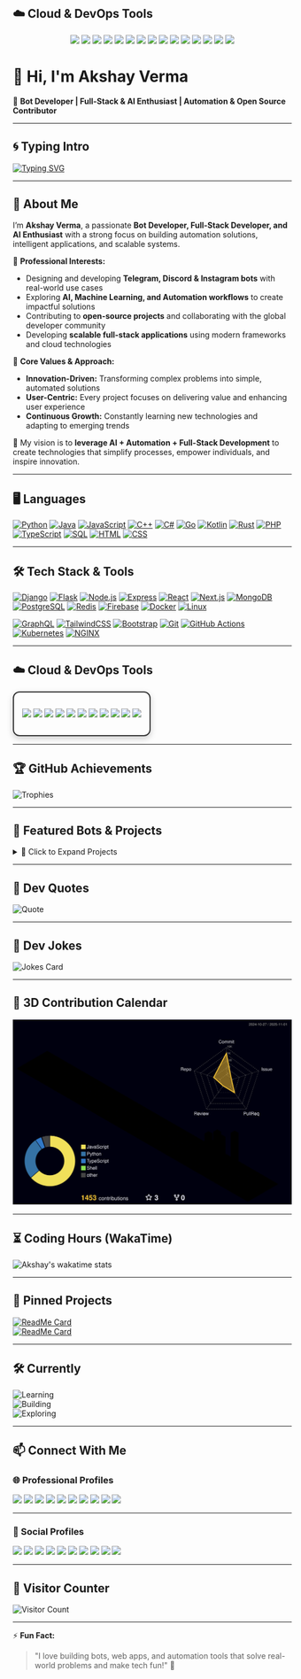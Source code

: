 ## ☁️ Cloud & DevOps Tools  

<div align="center">

<a href="https://aws.amazon.com/"><img src="https://img.shields.io/badge/AWS-232F3E?style=for-the-badge&logo=amazonaws&logoColor=white" /></a>
<a href="https://azure.microsoft.com/"><img src="https://img.shields.io/badge/Azure-0078D4?style=for-the-badge&logo=microsoftazure&logoColor=white" /></a>
<a href="https://cloud.google.com/"><img src="https://img.shields.io/badge/Google%20Cloud-4285F4?style=for-the-badge&logo=googlecloud&logoColor=white" /></a>
<a href="https://www.heroku.com/"><img src="https://img.shields.io/badge/Heroku-430098?style=for-the-badge&logo=heroku&logoColor=white" /></a>
<a href="https://vercel.com/"><img src="https://img.shields.io/badge/Vercel-000000?style=for-the-badge&logo=vercel&logoColor=white" /></a>
<a href="https://www.netlify.com/"><img src="https://img.shields.io/badge/Netlify-00C7B7?style=for-the-badge&logo=netlify&logoColor=white" /></a>
<a href="https://github.com/features/actions"><img src="https://img.shields.io/badge/GitHub%20Actions-2088FF?style=for-the-badge&logo=github-actions&logoColor=white" /></a>
<a href="https://www.docker.com/"><img src="https://img.shields.io/badge/Docker-2496ED?style=for-the-badge&logo=docker&logoColor=white" /></a>
<a href="https://kubernetes.io/"><img src="https://img.shields.io/badge/Kubernetes-326CE5?style=for-the-badge&logo=kubernetes&logoColor=white" /></a>
<a href="https://www.terraform.io/"><img src="https://img.shields.io/badge/Terraform-623CE4?style=for-the-badge&logo=terraform&logoColor=white" /></a>
<a href="https://nginx.org/"><img src="https://img.shields.io/badge/NGINX-009639?style=for-the-badge&logo=nginx&logoColor=white" /></a>
<a href="https://leetcode.com/"><img src="https://img.shields.io/badge/LeetCode-FFA116?style=for-the-badge&logo=leetcode&logoColor=white" /></a>
<a href="https://www.postman.com/"><img src="https://img.shields.io/badge/Postman-FF6C37?style=for-the-badge&logo=postman&logoColor=white" /></a>
<a href="https://www.jenkins.io/"><img src="https://img.shields.io/badge/Jenkins-D24939?style=for-the-badge&logo=jenkins&logoColor=white" /></a>
<a href="https://firebase.google.com/"><img src="https://img.shields.io/badge/Firebase-FFCA28?style=for-the-badge&logo=firebase&logoColor=black" /></a>

</div>

# 👋 Hi, I'm Akshay Verma  

🤖 **Bot Developer | Full-Stack & AI Enthusiast | Automation & Open Source Contributor**  

---

## 🌀 Typing Intro  

[![Typing SVG](https://readme-typing-svg.herokuapp.com?font=Fira+Code&pause=1000&color=00F700&width=435&lines=Hi%2C+I'm+Akshay+Verma!;Bot+Developer+%7C+AI+Enthusiast;Automation+%26+Open+Source+Contributor)](https://git.io/typing-svg)  

---

## 🌈 About Me  

I’m **Akshay Verma**, a passionate **Bot Developer, Full-Stack Developer, and AI Enthusiast** with a strong focus on building automation solutions, intelligent applications, and scalable systems.  

💼 **Professional Interests:**  
- Designing and developing **Telegram, Discord & Instagram bots** with real-world use cases  
- Exploring **AI, Machine Learning, and Automation workflows** to create impactful solutions  
- Contributing to **open-source projects** and collaborating with the global developer community  
- Developing **scalable full-stack applications** using modern frameworks and cloud technologies  

🌟 **Core Values & Approach:**  
- **Innovation-Driven:** Transforming complex problems into simple, automated solutions  
- **User-Centric:** Every project focuses on delivering value and enhancing user experience  
- **Continuous Growth:** Constantly learning new technologies and adapting to emerging trends  

📌 My vision is to **leverage AI + Automation + Full-Stack Development** to create technologies that simplify processes, empower individuals, and inspire innovation.  

---

## 🖥️ Languages  

[![Python](https://img.shields.io/badge/-Python-3776AB?style=flat-square&logo=python&logoColor=white)](https://www.python.org/)
[![Java](https://img.shields.io/badge/-Java-007396?style=flat-square&logo=java)](https://www.oracle.com/java/)
[![JavaScript](https://img.shields.io/badge/-JavaScript-F7DF1E?style=flat-square&logo=javascript&logoColor=black)](https://developer.mozilla.org/en-US/docs/Web/JavaScript)
[![C++](https://img.shields.io/badge/-C++-00599C?style=flat-square&logo=cplusplus)](https://isocpp.org/)
[![C#](https://img.shields.io/badge/-C%23-239120?style=flat-square&logo=csharp)](https://learn.microsoft.com/en-us/dotnet/csharp/)
[![Go](https://img.shields.io/badge/-Go-00ADD8?style=flat-square&logo=go&logoColor=white)](https://go.dev/)
[![Kotlin](https://img.shields.io/badge/-Kotlin-0095D5?style=flat-square&logo=kotlin&logoColor=white)](https://kotlinlang.org/)
[![Rust](https://img.shields.io/badge/-Rust-000000?style=flat-square&logo=rust)](https://www.rust-lang.org/)
[![PHP](https://img.shields.io/badge/-PHP-777BB4?style=flat-square&logo=php&logoColor=white)](https://www.php.net/)
[![TypeScript](https://img.shields.io/badge/-TypeScript-3178C6?style=flat-square&logo=typescript&logoColor=white)](https://www.typescriptlang.org/)
[![SQL](https://img.shields.io/badge/-SQL-4479A1?style=flat-square&logo=mysql&logoColor=white)](https://www.mysql.com/)
[![HTML](https://img.shields.io/badge/-HTML5-E34F26?style=flat-square&logo=html5&logoColor=white)](https://developer.mozilla.org/en-US/docs/Web/HTML)
[![CSS](https://img.shields.io/badge/-CSS3-1572B6?style=flat-square&logo=css3)](https://developer.mozilla.org/en-US/docs/Web/CSS)

---

## 🛠️ Tech Stack & Tools  

[![Django](https://img.shields.io/badge/-Django-092E20?style=flat-square&logo=django)](https://www.djangoproject.com/)
[![Flask](https://img.shields.io/badge/-Flask-000000?style=flat-square&logo=flask)](https://flask.palletsprojects.com/)
[![Node.js](https://img.shields.io/badge/-Node.js-339933?style=flat-square&logo=node.js)](https://nodejs.org/)
[![Express](https://img.shields.io/badge/-Express-000000?style=flat-square&logo=express)](https://expressjs.com/)
[![React](https://img.shields.io/badge/-React-61DAFB?style=flat-square&logo=react&logoColor=black)](https://react.dev/)
[![Next.js](https://img.shields.io/badge/-Next.js-000000?style=flat-square&logo=next.js)](https://nextjs.org/)
[![MongoDB](https://img.shields.io/badge/-MongoDB-47A248?style=flat-square&logo=mongodb)](https://www.mongodb.com/)
[![PostgreSQL](https://img.shields.io/badge/-PostgreSQL-336791?style=flat-square&logo=postgresql)](https://www.postgresql.org/)
[![Redis](https://img.shields.io/badge/-Redis-DC382D?style=flat-square&logo=redis)](https://redis.io/)
[![Firebase](https://img.shields.io/badge/-Firebase-FFCA28?style=flat-square&logo=firebase)](https://firebase.google.com/)
[![Docker](https://img.shields.io/badge/-Docker-2496ED?style=flat-square&logo=docker)](https://www.docker.com/)
[![Linux](https://img.shields.io/badge/-Linux-FCC624?style=flat-square&logo=linux&logoColor=black)](https://www.linux.org/)

[![GraphQL](https://img.shields.io/badge/-GraphQL-E10098?style=flat-square&logo=graphql&logoColor=white)](https://graphql.org/)
[![TailwindCSS](https://img.shields.io/badge/-TailwindCSS-38B2AC?style=flat-square&logo=tailwindcss&logoColor=white)](https://tailwindcss.com/)
[![Bootstrap](https://img.shields.io/badge/-Bootstrap-7952B3?style=flat-square&logo=bootstrap&logoColor=white)](https://getbootstrap.com/)
[![Git](https://img.shields.io/badge/-Git-F05032?style=flat-square&logo=git&logoColor=white)](https://git-scm.com/)
[![GitHub Actions](https://img.shields.io/badge/-GitHub%20Actions-2088FF?style=flat-square&logo=github-actions&logoColor=white)](https://github.com/features/actions)
[![Kubernetes](https://img.shields.io/badge/-Kubernetes-326CE5?style=flat-square&logo=kubernetes&logoColor=white)](https://kubernetes.io/)
[![NGINX](https://img.shields.io/badge/-NGINX-009639?style=flat-square&logo=nginx&logoColor=white)](https://nginx.org/)

---

## ☁️ Cloud & DevOps Tools

<div align="center" style="border: 2px solid #2f2f2f; border-radius: 12px; padding: 15px; box-shadow: 0 4px 12px rgba(0,0,0,0.2); display: inline-block;">

<a href="https://aws.amazon.com/"><img src="https://img.shields.io/badge/-AWS-232F3E?style=flat-square&logo=amazonaws&logoColor=white" /></a>
<a href="https://azure.microsoft.com/"><img src="https://img.shields.io/badge/-Azure-0078D4?style=flat-square&logo=microsoftazure&logoColor=white" /></a>
<a href="https://cloud.google.com/"><img src="https://img.shields.io/badge/-Google%20Cloud-4285F4?style=flat-square&logo=googlecloud&logoColor=white" /></a>
<a href="https://www.heroku.com/"><img src="https://img.shields.io/badge/-Heroku-430098?style=flat-square&logo=heroku&logoColor=white" /></a>
<a href="https://vercel.com/"><img src="https://img.shields.io/badge/-Vercel-000000?style=flat-square&logo=vercel&logoColor=white" /></a>
<a href="https://www.netlify.com/"><img src="https://img.shields.io/badge/-Netlify-00C7B7?style=flat-square&logo=netlify&logoColor=white" /></a>
<a href="https://github.com/features/actions"><img src="https://img.shields.io/badge/-GitHub%20Actions-2088FF?style=flat-square&logo=github-actions&logoColor=white" /></a>
<a href="https://www.docker.com/"><img src="https://img.shields.io/badge/-Docker-2496ED?style=flat-square&logo=docker&logoColor=white" /></a>
<a href="https://kubernetes.io/"><img src="https://img.shields.io/badge/-Kubernetes-326CE5?style=flat-square&logo=kubernetes&logoColor=white" /></a>
<a href="https://www.terraform.io/"><img src="https://img.shields.io/badge/-Terraform-623CE4?style=flat-square&logo=terraform&logoColor=white" /></a>
<a href="https://nginx.org/"><img src="https://img.shields.io/badge/-NGINX-009639?style=flat-square&logo=nginx&logoColor=white" /></a>

</div>

---

## 🏆 GitHub Achievements  

![Trophies](https://github-profile-trophy.vercel.app/?username=akshayverma3685&theme=tokyonight&row=1&column=6)  

---

## 🌟 Featured Bots & Projects  

<details>
  <summary>🚀 Click to Expand Projects</summary>

  - **SocialPipe Bot** → Multi-social hub bot managing all accounts via Telegram  
  - **AI Chatbot** → Intelligent AI chatbot for Telegram & Discord  
  - **Instagram Auto Bot** → Friendly automation & DM handling bot for Instagram  

</details>

---

## 📰 Dev Quotes  

![Quote](https://quotes-github-readme.vercel.app/api?type=horizontal&theme=radical)  

---

## 🤣 Dev Jokes  

![Jokes Card](https://readme-jokes.vercel.app/api?theme=tokyonight)  

---

## 🎨 3D Contribution Calendar  

![3D Contributions](https://raw.githubusercontent.com/akshayverma3685/akshayverma3685/main/profile-3d-contrib/profile-night-rainbow.svg)  

---

## ⏳ Coding Hours (WakaTime)  

![Akshay's wakatime stats](https://github-readme-stats.vercel.app/api/wakatime?username=akshayverma3685&theme=tokyonight)  

---

## 📌 Pinned Projects  

[![ReadMe Card](https://github-readme-stats.vercel.app/api/pin/?username=akshayverma3685&repo=akshayverma3685&theme=tokyonight)](https://github.com/akshayverma3685/akshayverma3685)  
[![ReadMe Card](https://github-readme-stats.vercel.app/api/pin/?username=akshayverma3685&repo=oneclick-installer-&theme=tokyonight)](https://github.com/akshayverma3685/oneclick-installer-)  

---

## 🛠️ Currently  

![Learning](https://img.shields.io/badge/Learning-Next.js-blue?style=flat-square&logo=next.js)  
![Building](https://img.shields.io/badge/Building-Telegram_Bots-green?style=flat-square&logo=telegram)  
![Exploring](https://img.shields.io/badge/Exploring-AI_&_ML-orange?style=flat-square&logo=python)  

---

## 📫 Connect With Me  
### 🌐 Professional Profiles  
<span class="badge-hover">
<a href="https://t.me/akshayverma0212"><img src="https://img.shields.io/badge/Telegram-2CA5E0?style=flat&logo=telegram&logoColor=white" /></a>
<a href="https://github.com/akshayverma3685"><img src="https://img.shields.io/badge/GitHub-181717?style=flat&logo=github&logoColor=white" /></a>
<a href="https://linkedin.com/in/"><img src="https://img.shields.io/badge/LinkedIn-0077B5?style=flat&logo=linkedin&logoColor=white" /></a>
<a href="mailto:youremail@gmail.com"><img src="https://img.shields.io/badge/Gmail-D14836?style=flat&logo=gmail&logoColor=white" /></a>
<a href="https://yourportfolio.com"><img src="https://img.shields.io/badge/Portfolio-000000?style=flat&logo=About.me&logoColor=white" /></a>
<a href="https://dev.to/username"><img src="https://img.shields.io/badge/Dev.to-0A0A0A?style=flat&logo=dev.to&logoColor=white" /></a>
<a href="https://medium.com/@username"><img src="https://img.shields.io/badge/Medium-12100E?style=flat&logo=medium&logoColor=white" /></a>
<a href="https://stackoverflow.com/users/"><img src="https://img.shields.io/badge/StackOverflow-F58025?style=flat&logo=stackoverflow&logoColor=white" /></a>
<a href="https://leetcode.com/username/"><img src="https://img.shields.io/badge/LeetCode-FFA116?style=flat&logo=leetcode&logoColor=white" /></a>
<a href="https://www.hackerrank.com/username"><img src="https://img.shields.io/badge/HackerRank-2EC866?style=flat&logo=hackerrank&logoColor=white" /></a>
</span>

---

### 🎉 Social Profiles  
<span class="badge-hover">
<a href="https://instagram.com/akshayverma_0212"><img src="https://img.shields.io/badge/Instagram-E4405F?style=flat&logo=instagram&logoColor=white" /></a>
<a href="https://snapchat.com/add/akshayverma0212"><img src="https://img.shields.io/badge/Snapchat-FFFC00?style=flat&logo=snapchat&logoColor=black" /></a>
<a href="https://twitter.com/"><img src="https://img.shields.io/badge/Twitter-1DA1F2?style=flat&logo=twitter&logoColor=white" /></a>
<a href="https://facebook.com/"><img src="https://img.shields.io/badge/Facebook-1877F2?style=flat&logo=facebook&logoColor=white" /></a>
<a href="https://youtube.com/"><img src="https://img.shields.io/badge/YouTube-FF0000?style=flat&logo=youtube&logoColor=white" /></a>
<a href="https://reddit.com/user/"><img src="https://img.shields.io/badge/Reddit-FF4500?style=flat&logo=reddit&logoColor=white" /></a>
<a href="https://pinterest.com/"><img src="https://img.shields.io/badge/Pinterest-BD081C?style=flat&logo=pinterest&logoColor=white" /></a>
<a href="https://discord.com/users/"><img src="https://img.shields.io/badge/Discord-5865F2?style=flat&logo=discord&logoColor=white" /></a>
<a href="https://www.threads.net/@username"><img src="https://img.shields.io/badge/Threads-000000?style=flat&logo=threads&logoColor=white" /></a>
<a href="https://www.quora.com/profile/username"><img src="https://img.shields.io/badge/Quora-B92B27?style=flat&logo=quora&logoColor=white" /></a>
</span>

</div>

---

## 👀 Visitor Counter  

![Visitor Count](https://komarev.com/ghpvc/?username=akshayverma3685&label=Profile%20Views&color=blue&style=flat)  

---

⚡ **Fun Fact:**  
> "I love building bots, web apps, and automation tools that solve real-world problems and make tech fun!" 🤖
